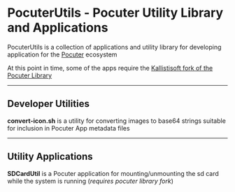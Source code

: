 # PocuterUtils - Pocuter Utility Library and Applications
PocuterUtils is a collection of applications and utility library for developing application for the [Pocuter](https://pocuter.com/pocuter-one)  ecosystem

At this point in time, some of  the apps require the [Kallistisoft fork of the Pocuter Library](https://github.com/kallistisoft/PocuterLib) 


***

## Developer Utilities

**convert-icon.sh** is a utility for converting images to base64 strings suitable for inclusion in Pocuter App metadata files


***

## Utility Applications

**SDCardUtil** is a Pocuter application for mounting/unmounting the sd card while the system is running (*requires pocuter library fork*)
